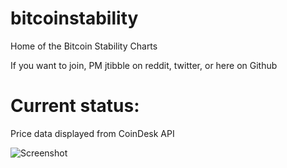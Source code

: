 # bitcoinstability
Home of the Bitcoin Stability Charts

If you want to join, PM jtibble on reddit, twitter, or here on Github

# Current status:
Price data displayed from CoinDesk API

![Screenshot](http://i.imgur.com/fIkCt4L.png "WIP Screenshot")

